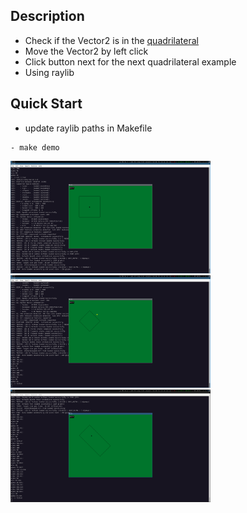 ## Description
- Check if the Vector2 is in the [quadrilateral](https://en.wikipedia.org/wiki/Quadrilateral)
- Move the Vector2 by left click
- Click button next for the next quadrilateral example
- Using raylib

## Quick Start
- update raylib paths in Makefile
```console
- make demo
```

<div align="left"><img src="https://raw.githubusercontent.com/loop614/rayquad/main/one.png" width=320 height=180 alt="one"/></div>

<div align="left"><img src="https://raw.githubusercontent.com/loop614/rayquad/main/two.png" width=320 height=180 alt="two"/></div>

<div align="left"><img src="https://raw.githubusercontent.com/loop614/rayquad/main/three.png" width=320 height=180 alt="three"/></div>
